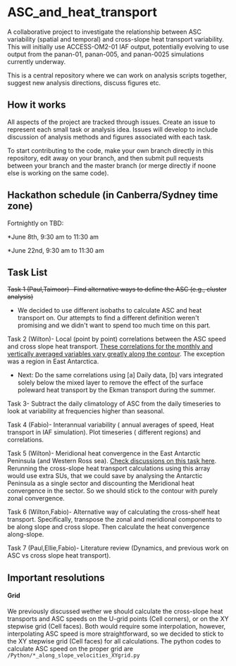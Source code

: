 # ASC_and_heat_transport

A collaborative project to investigate the relationship between ASC variability (spatial and temporal) and cross-slope heat transport variability. This will initially use ACCESS-OM2-01 IAF output, potentially evolving to use output from the panan-01, panan-005, and panan-0025 simulations currently underway.

This is a central repository where we can work on analysis scripts together, suggest new analysis directions, discuss figures etc.

## How it works
All aspects of the project are tracked through issues. Create an issue to represent each small task or analysis idea. Issues will develop to include discussion of analysis methods and figures associated with each task.

To start contributing to the code, make your own branch directly in this repository, edit away on your branch, and then submit pull requests between your branch and the master branch (or merge directly if noone else is working on the same code).

## Hackathon schedule (in Canberra/Sydney time zone)

Fortnightly on TBD:

*June 8th, 9:30 am to 11:30 am

*June 22nd,  9:30 am to 11:30 am


## Task List

<del>Task 1 (Paul,Taimoor)- Find alternative ways to define the ASC (e.g., cluster analysis)
- We decided to use different isobaths to calculate ASC and heat transport on. Our attempts to find a different definition weren't promising and we didn't want to spend too much time on this part.

Task 2 (Wilton)- Local (point by point) correlations between the ASC speed and cross slope heat transport. [These correlations for the monthly and vertically averaged variables vary greatly along the contour](https://github.com/willaguiar/ASC_and_heat_transport/issues/1). The exception was a region in East Antarctica. 
- Next: Do the same correlations using [a] Daily data, [b] vars integrated solely below the mixed layer to remove the effect of the surface poleward heat transport by the Ekman transport during the summer.

Task 3-  Subtract the daily climatology of ASC from the daily timeseries to look at variability at frequencies higher than seasonal.

Task 4 (Fabio)- Interannual variability ( annual averages of speed, Heat transport in IAF simulation). Plot timeseries ( different regions) and correlations.

Task 5 (Wilton)-  Meridional heat convergence in the East Antarctic Peninsula (and Western Ross sea). [Check discussions on this task here](https://github.com/willaguiar/ASC_and_heat_transport/issues/10). Rerunning the cross-slope heat transport calculations using this array would use extra SUs, that we could save by analysing  the Antarctic Peninsula as a single sector and discounting the Meridional heat convergence in the sector. So we should stick to the contour with purely zonal convergence.


Task 6 (Wilton,Fabio)- Alternative way of calculating the cross-shelf heat transport. Specifically, transpose the zonal and meridional components to be along slope and cross slope. Then calculate the heat convergence along-slope.

Task 7 (Paul,Ellie,Fabio)- Literature review (Dynamics, and previous work on ASC vs cross slope heat transport).



## Important resolutions
#### Grid
We previously discussed wether we should calculate the cross-slope heat transports and ASC speeds on the U-grid points (Cell corners), or on the XY stepwise grid (Cell faces). Both would require some interpolation, however, interpolating ASC speed is more straightforward, so we decided to stick to the XY stepwise grid (Cell faces) for all calculations. The python codes to calculate ASC speed on the proper grid are `/Python/*_along_slope_velocities_XYgrid.py`
